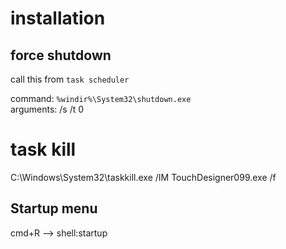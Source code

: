 # installation

## force shutdown 

call this from `task scheduler`

command: `%windir%\System32\shutdown.exe`    
arguments:  /s /t 0

# task kill
C:\Windows\System32\taskkill.exe /IM TouchDesigner099.exe /f


## Startup menu
cmd+R --> shell:startup